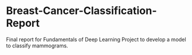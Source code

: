 # Breast-Cancer-Classification-Report
Final report for Fundamentals of Deep Learning Project to develop a model to classify mammograms.
